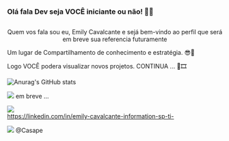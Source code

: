 ### Olá fala Dev seja VOCÊ iniciante ou não! 🧐👋 <br>
##
<center><p>Quem vos fala sou eu, Emily Cavalcante e sejá bem-vindo ao perfil que será em breve sua referencia futuramente<p></center>
 Um lugar de Compartilhamento de conhecimento e estratégia. 
 😎🤏
 
 <br>
<p>Logo VOCÊ podera visualizar novos projetos. 
CONTINUA ... 🎥🎞️ 

 ![Anurag's GitHub stats](https://github-readme-stats.vercel.app/api?username=EmilyCSP&show_icons=true&theme=transparent)
 
 ![](https://img.shields.io/badge/Discord-7289DA?style=for-the-badge&logo=discord&logoColor=white) em breve ...

 ![](https://img.shields.io/badge/LinkedIn-0077B5?style=for-the-badge&logo=linkedin&logoColor=white) <br>
 https://linkedin.com/in/emily-cavalcante-information-sp-ti-

![](https://img.shields.io/badge/Codepen-000000?style=for-the-badge&logo=codepen&logoColor=white) @Casape 
